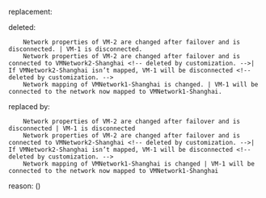 replacement:

deleted:

		Network properties of VM-2 are changed after failover and is disconnected. | VM-1 is disconnected.
		Network properties of VM-2 are changed after failover and is connected to VMNetwork2-Shanghai <!-- deleted by customization. -->| If VMNetwork2-Shanghai isn’t mapped, VM-1 will be disconnected <!-- deleted by customization. -->
		Network mapping of VMNetwork1-Shanghai is changed. | VM-1 will be connected to the network now mapped to VMNetwork1-Shanghai.

replaced by:

		Network properties of VM-2 are changed after failover and is disconnected | VM-1 is disconnected
		Network properties of VM-2 are changed after failover and is connected to VMNetwork2-Shanghai <!-- deleted by customization. -->| If VMNetwork2-Shanghai isn’t mapped, VM-1 will be disconnected <!-- deleted by customization. -->
		Network mapping of VMNetwork1-Shanghai is changed | VM-1 will be connected to the network now mapped to VMNetwork1-Shanghai

reason: ()

